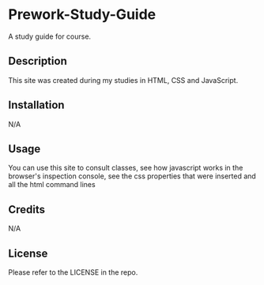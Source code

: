 # Prework-Study-Guide
A study guide for course.

## Description

This site was created during my studies in HTML, CSS and JavaScript.


## Installation

N/A

## Usage

You can use this site to consult classes, see how javascript works in the browser's inspection console, see the css properties that were inserted and all the html command lines


## Credits

N/A

## License

Please refer to the LICENSE in the repo.